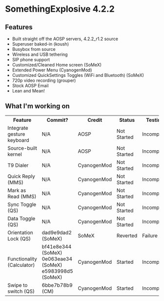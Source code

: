 SomethingExplosive 4.2.2
========================

Features
--------
* Built straight off the AOSP servers, 4.2.2_r1.2 source
* Superuser baked-in (koush)
* Busybox from source
* Wireless and USB tethering
* SIP phone support
* Customized/Cleaned Home screen (SoMeX)
* Extended Power Menu (CyanogenMod)
* Customized QuickSettings Toggles (WiFi and Bluetooth) (SoMeX)
* 720p video recording (grouper)
* Stock AOSP Email
* Lean and Mean!

What I'm working on
-------------------
<table>
  <tr>
    <th>Feature</th><th>Commit?</th><th>Credit</th><th>Status</th><th>Testing</td>
  </tr>
  <tr>
    <td>Integrate gesture keyboard</td><td>N/A</td><td>AOSP</td><td>Not Started</td><td>Incomplete</td>
  </tr>
  <tr>
    <td>Source-built kernel</td><td>N/A</td><td>AOSP</td><td>Not Started</td><td>Incomplete</td>
  </tr>
  <tr>
    <td>T9 Dialer</td><td>N/A</td><td>CyanogenMod</td><td>Not Started</td><td>Incomplete</td>
  </tr>
  <tr>
    <td>Quick Reply (MMS)</td><td>N/A</td><td>CyanogenMod</td><td>Not Started</td><td>Incomplete</td>
  </tr>
  <tr>
    <td>Mark as Read (MMS)</td><td>N/A</td><td>CyanogenMod</td><td>Not Started</td><td>Incomplete</td>
  </tr>
  <tr>
    <td>Sync Toggle (QS)</td><td>N/A</td><td>CyanogenMod</td><td>Not Started</td><td>Incomplete</td>
  </td>
  <tr>
    <td>Data Toggle (QS)</td><td>N/A</td><td>CyanogenMod</td><td>Not Started</td><td>Incomplete</td>
  </tr>
  <tr>
    <td>Orientation Lock (QS)</td><td>dad9e9dad2 (SoMeX)</td><td>SoMeX</td><td>Reverted</td><td>Failure</td>
  </tr>
  <tr>
    <td>Functionality (Calculator)</td><td>bf41e8e344 (SoMeX)<br>0e063eae34 (SoMeX)<br>e5983998d5 (SoMeX)</td><td>CyanogenMod</td><td>Started</td><td>Incomplete</td>
  </tr>
  <tr>
    <td>Swipe to switch (QS)</td><td>6bbe7b78b9 (CM)</td><td>CyanogenMod</td><td>Started</td><td>Incomplete</td>
  </tr>
</table>
